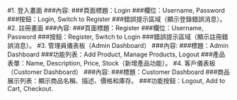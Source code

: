 #1. 登入畫面
###內容:
###頁面標題：Login
###欄位：Username, Password
###按鈕：Login, Switch to Register
###錯誤提示區域（顯示登錄錯誤消息）。
#2. 註冊畫面
###內容:
###頁面標題：Register
###欄位：Username, Password
###按鈕：Register, Switch to Login
###錯誤提示區域（顯示註冊錯誤消息）。
#3. 管理員儀表板（Admin Dashboard）
###內容:
###標題：Admin Dashboard
###功能列表：Add Product, Manage Products, Logout
###產品表單：Name, Description, Price, Stock（新增產品功能）。
#4. 客戶儀表板（Customer Dashboard）
###內容:
###標題：Customer Dashboard
###商品展示列表：顯示商品名稱、描述、價格和庫存。
###功能按鈕：Logout, Add to Cart, Checkout.
